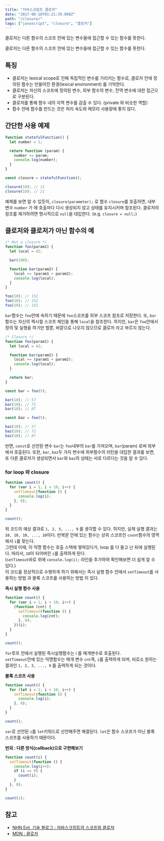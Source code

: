 ```yaml
---
title: "자바스크립트 클로저"
date: "2017-08-28T01:21:39.000Z"
path: "/closure/"
tags: ["javascript", "closure", "클로저"]
---
```


클로저는 다른 함수의 스코프 안에 있는 변수들에 접근할 수 있는 함수를 뜻한다.

클로저는 다른 함수의 스코프 안에 있는 변수들에 접근할 수 있는 함수를 뜻한다.

## 특징
- 클로저는 lexical scope로 인해 독립적인 변수를 가리키는 함수로, 클로저 안에 정의된 함수는 만들어진 환경(lexical environment) 를 기억한다.
- 클로저는 자신의 스코프에 정의된 변수, 외부 함수의 변수, 전역 변수에 대한 접근으로 구분된다.
- 클로저를 통해 함수 내의 지역 변수를 감출 수 있다. (private 와 비슷한 역할)
- 함수 안에 함수를 만드는 것은 처리 속도와 메모리 사용량에 좋지 않다.

## 간단한 사용 예제
```js
function statefulFunction() {
  let number = 1;

  return function (param) {
    number += param;
    console.log(number);
  }
}

const closure = statefulFunction();

closure(10); // 11
closure(10); // 21
```
예제를 보면 알 수 있듯이, `closure(parameter);` 로 함수 `closure`를 호출하면, 내부 변수 `number` 가 매 호출마다 다시 생성되지 않고 상태를 유지시키며 참조된다.
클로저의 참조를 제거하려면 명시적으로 `null`을 대입한다. (e.g. `closure = null;`)

## 클로저와 클로저가 아닌 함수의 예
```js
/* Not a closure */
function foo(param1) {
  let local = 42;

  bar(100);

  function bar(param2) {
    local += (param1 + param2);
    console.log(local);
  }
}

foo(10); // 152
foo(10); // 152
foo(10); // 152
```
`bar`함수는 `foo`안에 속하기 때문에 `foo`스코프를 외부 스코프 참조로 저장한다. 또, `bar`함수는 자신의 렉시컬 스코프 체인을 통해 `local`을 참조한다. 하지만, `bar`은 `foo`안에서 정의 및 실행을 하기만 할뿐, 바깥으로 나오지 않으므로 클로저 라고 부르지 않는다.

```js
/* Closure */
function foo(param1) {
  let local = 42;

  function bar(param2) {
    local += (param1 + param2);
    console.log(local);
  }

  return bar;
}

const bar = foo(5);

bar(10); // 57
bar(10); // 72
bar(10); // 87

const baz = foo(5);

baz(10); // 57
baz(10); // 72
baz(10); // 87
```
반면, `const`로 선언된 변수 `bar`는 `foo`내부의 `bar`를 가져오며, `bar`(param) 로써 외부에서 호출된다.
또한, `bar`, `baz`두 가지 변수에 외부함수의 리턴을 대입한 결과를 보면, 또 다른 클로저가 생성되면서 `bar`와 `baz`의 상태는 서로 다르다는 것을 알 수 있다.

### for loop 와 closure
```js
function count() {
  for (var i = 1; i < 10; i++) {
    setTimeout(function () {
      console.log(i);
    }, 0);
  }
}

count();
```
위 코드의 예상 결과로 `1, 2, 3, ..., 9` 를 생각할 수 있다. 하지만, 실제 실행 결과는 `10, 10, 10, ..., 10`이다. 반복문 안에 있는 함수는 상위 스코프인 `count`함수의 영역에서 `i`를 찾는다.<br />
그런데 이때, 이 익명 함수는 호출 스택에 쌓여있다가, loop 를 다 돌고 난 뒤에 실행된다. 따라서, `10`이 되어버린 `i`를 출력하게 된다.<br />
(`setTimeout`바로 위에 `console.log(i);` 라인을 추가하여 확인해보면 더 쉽게 알 수 있다.)<br />
이 코드를 정상적으로 수행하게 하기 위해서는 즉시 실행 함수 안에서 `setTimeout`를 사용하는 방법 과 블록 스코프를 사용하는 방법 이 있다.

__즉시 실행 함수 사용__
```js
function count() {
  for (var i = 1; i < 10; i++) {
    (function (cnt) {
      setTimeout(function () {
        console.log(cnt);
      }, 0);
    })(i);
  }
}

count();
```
`for`루프 안에서 실행된 즉시실행함수는 i 를 매개변수로 호출된다.<br />
`setTimeout`안에 있는 익명함수는 매개 변수 `cnt`즉, `i`를 출력하게 되며, 비로소 원하는 결과인 `1, 2, 3, ..., 9` 를 출력하게 되는 것이다.

__블록 스코프 사용__
```js
function count() {
  for (let i = 1; i < 10; i++) {
    setTimeout(function () {
      console.log(i);
    }, 0);
  }
}

count();
```
`var`로 선언된 `i`를 `let`키워드로 선언해주면 해결된다. `let`은 함수 스코프가 아닌 블록 스코프를 사용하기 때문이다.

__번외 : 다른 방식(callback)으로 구현해보기__
```js
function count(i) {
  setTimeout(function () {
    console.log(i++);
    if (i <= 9) {
      count(i);
    }
  }, 0);
}

count(1);
```

## 참고
- [NHN Ent. 기술 블로그 : 자바스크립트의 스코프와 클로저](http://meetup.toast.com/posts/86)
- [MDN : 클로저](https://developer.mozilla.org/ko/docs/Web/JavaScript/Guide/Closures)
